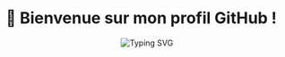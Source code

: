 # 🚀 Bienvenue sur mon profil GitHub !

<p align="center">
  <img src="https://readme-typing-svg.demolab.com?font=Fira+Code&weight=600&size=24&duration=3000&pause=1000&color=FF7F50&center=true&vCenter=true&width=435&lines=Développeur+Full+Stack;Passionné+par+les+technos;Open+Source+Enthusiast" alt="Typing SVG" />
</p>